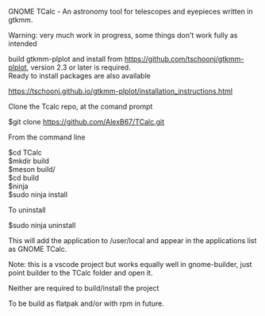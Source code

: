 GNOME TCalc - An astronomy tool for telescopes and eyepieces written in gtkmm.

Warning: very much work in progress, some things don't work fully as intended

build gtkmm-plplot and install
from https://github.com/tschoonj/gtkmm-plplot, version 2.3 or later is required.\
Ready to install packages are also available

https://tschoonj.github.io/gtkmm-plplot/installation_instructions.html

Clone the Tcalc repo, at the comand prompt

$git clone https://github.com/AlexB67/TCalc.git

From the command line

$cd TCalc\
$mkdir build\
$meson build/\
$cd build\
$ninja\
$sudo ninja install

To uninstall

$sudo ninja uninstall

This will add the application to /user/local and appear in the applications list as GNOME TCalc.

Note: this is a vscode project but works equally well in gnome-builder, just point builder to the TCalc folder and open it.

Neither are required to build/install the project

To be build as flatpak and/or with rpm in future. 

